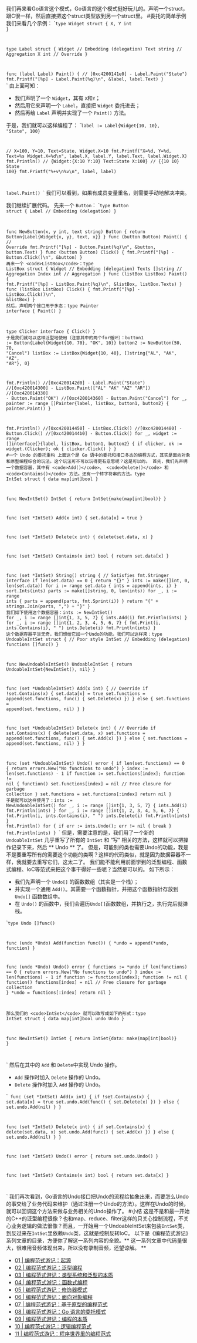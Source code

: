 我们再来看Go语言这个模式，Go语言的这个模式挺好玩儿的。声明一个struct，跟C很一样，然后直接把这个struct类型放到另一个struct里。
#委托的简单示例
我们来看几个示例：
`<code>type Widget struct {
    X, Y int
}

type Label struct {
    Widget        // Embedding (delegation)
    Text   string // Aggregation
    X int         // Override 
}

func (label Label) Paint() {
	// [0xc4200141e0] - Label.Paint(&quot;State&quot;)
    fmt.Printf(&quot;[%p] - Label.Paint(%q)\n&quot;, 
    	&amp;label, label.Text)
}
</code>`
由上面可知：

* 我们声明了一个 <code>Widget</code>，其有 <code>X</code>和<code>Y</code>；
* 然后用它来声明一个 <code>Label</code>，直接把 <code>Widget</code> 委托进去；
* 然后再给 <code>Label</code> 声明并实现了一个 <code>Paint()</code> 方法。

于是，我们就可以这样编程了：
`<code>label := Label{Widget{10, 10}, &quot;State&quot;, 100}

// X=100, Y=10, Text=State, Widget.X=10
fmt.Printf(&quot;X=%d, Y=%d, Text=%s Widget.X=%d\n&quot;, 
	label.X, label.Y, label.Text, 
	label.Widget.X)
fmt.Println()
// {Widget:{X:10 Y:10} Text:State X:100} 
// {{10 10} State 100}
fmt.Printf(&quot;%+v\n%v\n&quot;, label, label)

label.Paint()
</code>`
我们可以看到，如果有成员变量重名，则需要手动地解决冲突。
<!-- [[[read_end]]] -->
我们继续扩展代码。
先来一个 <code>Button</code>：
`<code>type Button struct {
    Label // Embedding (delegation)
}
 
func NewButton(x, y int, text string) Button {
    return Button{Label{Widget{x, y}, text, x}}
}
func (button Button) Paint() { // Override
    fmt.Printf(&quot;[%p] - Button.Paint(%q)\n&quot;, 
    	&amp;button, button.Text)
}
func (button Button) Click() {
    fmt.Printf(&quot;[%p] - Button.Click()\n&quot;, &amp;button)
}
</code>`
再来一个 <code>ListBox</code>：
`<code>type ListBox struct {
    Widget          // Embedding (delegation)
    Texts  []string // Aggregation
    Index  int      // Aggregation
}
func (listBox ListBox) Paint() {
    fmt.Printf(&quot;[%p] - ListBox.Paint(%q)\n&quot;, 
    	&amp;listBox, listBox.Texts)
}
func (listBox ListBox) Click() {
    fmt.Printf(&quot;[%p] - ListBox.Click()\n&quot;, &amp;listBox)
}
</code>`
然后，声明两个接口用于多态：
`<code>type Painter interface {
    Paint()
}

type Clicker interface {
    Click()
}
</code>`
于是我们就可以这样泛型地使用（注意其中的两个for循环）：
`<code>button1 := Button{Label{Widget{10, 70}, &quot;OK&quot;, 10}}
button2 := NewButton(50, 70, &quot;Cancel&quot;)
listBox := ListBox{Widget{10, 40}, 
    []string{&quot;AL&quot;, &quot;AK&quot;, &quot;AZ&quot;, &quot;AR&quot;}, 0}

fmt.Println()
//[0xc4200142d0] - Label.Paint(&quot;State&quot;)
//[0xc420014300] - ListBox.Paint([&quot;AL&quot; &quot;AK&quot; &quot;AZ&quot; &quot;AR&quot;])
//[0xc420014330] - Button.Paint(&quot;OK&quot;)
//[0xc420014360] - Button.Paint(&quot;Cancel&quot;)
for _, painter := range []Painter{label, listBox, button1, button2} {
	painter.Paint()
}

fmt.Println()
//[0xc420014450] - ListBox.Click()
//[0xc420014480] - Button.Click()
//[0xc4200144b0] - Button.Click()
for _, widget := range []interface{}{label, listBox, button1, button2} {
    if clicker, ok := widget.(Clicker); ok {
    	clicker.Click()
    }
}
</code>`
#一个 Undo 的委托重构
上面这个是 Go 语中的委托和接口多态的编程方式，其实是面向对象和原型编程综合的玩法。这个玩法可不可以玩得更有意思呢？这是可以的。
首先，我们先声明一个数据容器，其中有 <code>Add()</code>、 <code>Delete()</code> 和 <code>Contains()</code> 方法。还有一个转字符串的方法。
`<code>type IntSet struct {
    data map[int]bool
}

func NewIntSet() IntSet {
    return IntSet{make(map[int]bool)}
}

func (set *IntSet) Add(x int) {
    set.data[x] = true
}

func (set *IntSet) Delete(x int) {
    delete(set.data, x)
}

func (set *IntSet) Contains(x int) bool {
    return set.data[x]
}

func (set *IntSet) String() string { // Satisfies fmt.Stringer interface
    if len(set.data) == 0 {
        return &quot;{}&quot;
    }
    ints := make([]int, 0, len(set.data))
    for i := range set.data {
        ints = append(ints, i)
    }
    sort.Ints(ints)
    parts := make([]string, 0, len(ints))
    for _, i := range ints {
        parts = append(parts, fmt.Sprint(i))
    }
    return &quot;{&quot; + strings.Join(parts, &quot;,&quot;) + &quot;}&quot;
}
</code>`
我们如下使用这个数据容器：
`<code>ints := NewIntSet()
for _, i := range []int{1, 3, 5, 7} {
    ints.Add(i)
    fmt.Println(ints)
}
for _, i := range []int{1, 2, 3, 4, 5, 6, 7} {
    fmt.Print(i, ints.Contains(i), &quot; &quot;)
    ints.Delete(i)
    fmt.Println(ints)
}
</code>`
这个数据容器平淡无奇，我们想给它加一个Undo的功能。我们可以这样来：
`<code>type UndoableIntSet struct { // Poor style
    IntSet    // Embedding (delegation)
    functions []func()
}

func NewUndoableIntSet() UndoableIntSet {
    return UndoableIntSet{NewIntSet(), nil}
}

func (set *UndoableIntSet) Add(x int) { // Override
    if !set.Contains(x) {
        set.data[x] = true
        set.functions = append(set.functions, func() { set.Delete(x) })
    } else {
        set.functions = append(set.functions, nil)
    }
}

func (set *UndoableIntSet) Delete(x int) { // Override
    if set.Contains(x) {
        delete(set.data, x)
        set.functions = append(set.functions, func() { set.Add(x) })
    } else {
        set.functions = append(set.functions, nil)
    }
}

func (set *UndoableIntSet) Undo() error {
    if len(set.functions) == 0 {
        return errors.New(&quot;No functions to undo&quot;)
    }
    index := len(set.functions) - 1
    if function := set.functions[index]; function != nil {
        function()
        set.functions[index] = nil // Free closure for garbage collection
    }
    set.functions = set.functions[:index]
    return nil
}
</code>`
于是就可以这样使用了：
`<code>ints := NewUndoableIntSet()
for _, i := range []int{1, 3, 5, 7} {
    ints.Add(i)
    fmt.Println(ints)
}
for _, i := range []int{1, 2, 3, 4, 5, 6, 7} {
    fmt.Println(i, ints.Contains(i), &quot; &quot;)
    ints.Delete(i)
    fmt.Println(ints)
}
fmt.Println()
for {
    if err := ints.Undo(); err != nil {
        break
    }
    fmt.Println(ints)
}
</code>`
但是，需要注意的是，我们用了一个新的 <code>UndoableIntSet</code> 几乎重写了所有的 <code>IntSet</code> 和 “写” 相关的方法，这样就可以把操作记录下来，然后 ** Undo ** 了。
但是，可能别的类也需要Undo的功能，我是不是要重写所有的需要这个功能的类啊？这样的代码类似，就是因为数据容器不一样，我就要去重写它们，这太二了。
我们能不能利用前面学到的泛型编程、函数式编程、IoC等范式来把这个事干得好一些呢？当然是可以的。
如下所示：

* 我们先声明一个 <code>Undo[]</code> 的函数数组（其实是一个栈）；
* 并实现一个通用 <code>Add()</code>。其需要一个函数指针，并把这个函数指针存放到 <code>Undo[]</code> 函数数组中。
* 在 <code>Undo()</code> 的函数中，我们会遍历<code>Undo[]</code>函数数组，并执行之，执行完后就弹栈。

`<code>type Undo []func()

func (undo *Undo) Add(function func()) {
    *undo = append(*undo, function)
}

func (undo *Undo) Undo() error {
    functions := *undo
    if len(functions) == 0 {
        return errors.New(&quot;No functions to undo&quot;)
    }
    index := len(functions) - 1
    if function := functions[index]; function != nil {
        function()
        functions[index] = nil // Free closure for garbage collection
    }
    *undo = functions[:index]
    return nil
}

</code>`
那么我们的 <code>IntSet</code> 就可以改写成如下的形式：
`<code>type IntSet struct {
    data map[int]bool
    undo Undo
}

func NewIntSet() IntSet {
    return IntSet{data: make(map[int]bool)}
}

</code>`
然后在其中的 <code>Add</code> 和 <code>Delete</code>中实现 Undo 操作。

* <code>Add</code> 操作时加入 <code>Delete</code> 操作的 Undo。
* <code>Delete</code> 操作时加入 <code>Add</code> 操作的 Undo。

`<code>
func (set *IntSet) Add(x int) {
    if !set.Contains(x) {
        set.data[x] = true
        set.undo.Add(func() { set.Delete(x) })
    } else {
        set.undo.Add(nil)
    }
}

func (set *IntSet) Delete(x int) {
    if set.Contains(x) {
        delete(set.data, x)
        set.undo.Add(func() { set.Add(x) })
    } else {
        set.undo.Add(nil)
    }
}

func (set *IntSet) Undo() error {
    return set.undo.Undo()
}

func (set *IntSet) Contains(x int) bool {
    return set.data[x]
}

</code>`
我们再次看到，Go语言的Undo接口把Undo的流程给抽象出来，而要怎么Undo的事交给了业务代码来维护（通过注册一个Undo的方法）。这样在Undo的时候，就可以回调这个方法来做与业务相关的Undo操作了。
#小结
这是不是和最一开始的C++的泛型编程很像？也和map、reduce、filter这样的只关心控制流程，不关心业务逻辑的做法很像？而且，一开始用一个UndoableIntSet来包装<code>IntSet</code>类，到反过来在<code>IntSet</code>里依赖<code>Undo</code>类，这就是控制反转IoC。
以下是《编程范式游记》系列文章的目录，方便你了解这一系列内容的全貌。** 这一系列文章中代码量很大，很难用音频体现出来，所以没有录制音频，还望谅解。 **

* <a href="https://time.geekbang.org/column/article/301">01 | 编程范式游记：起源</a>
* <a href="https://time.geekbang.org/column/article/303">02 | 编程范式游记：泛型编程</a>
* <a href="https://time.geekbang.org/column/article/2017">03 | 编程范式游记：类型系统和泛型的本质</a>
* <a href="https://time.geekbang.org/column/article/2711">04 | 编程范式游记：函数式编程</a>
* <a href="https://time.geekbang.org/column/article/2723">05 | 编程范式游记：修饰器模式</a>
* <a href="https://time.geekbang.org/column/article/2729">06 | 编程范式游记：面向对象编程</a>
* <a href="https://time.geekbang.org/column/article/2741">07 | 编程范式游记：基于原型的编程范式</a>
* <a href="https://time.geekbang.org/column/article/2748">08 | 编程范式游记：Go 语言的委托模式</a>
* <a href="https://time.geekbang.org/column/article/2751">09 | 编程范式游记：编程的本质</a>
* <a href="https://time.geekbang.org/column/article/2752">10 | 编程范式游记：逻辑编程范式</a>
* <a href="https://time.geekbang.org/column/article/2754">11 | 编程范式游记：程序世界里的编程范式</a>

<p></p>
